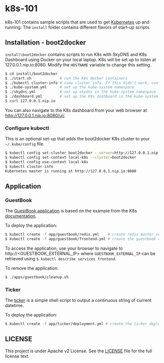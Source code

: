 # k8s-101

k8s-101 contains sample scripts that are used to get [Kubernetes](http://kubernetes.io/) up and running. The `install` folder contains different flavors of start-up scripts.

## Installation - boot2docker

`install\boot2docker` contains scripts to run K8s with SkyDNS and K8s Dashboard using Docker on your local laptop. K8s will be set up to listen at 127.0.0.1.nip.io:8080. Modify the `HOSTNAME` variable to change this setting.

```sh
$ cd install/boot2docker
$ ./start.sh             # run the K8s docker containers
$ ./kubectl cluster-info # view cluster info. If this didn't work, configure kubectl as shown in the next section
$ ./kube-system.yml      # set up the kube-system namespace
$ ./skydns.yml           # set up skydns in the kube-system namespace
$ ./dashboard.yml        # set up the K8s dashboard in the kube-system namespace
$ curl 127.0.0.1.nip.io
```

You can also navigate to the K8s dashboard from your web browser at http://127.0.0.1.nip.io:8080/ui/.

### Configure kubectl 

This is an optional set-up that adds the boot2docker K8s cluster to your `~/.kube/config` file.
```sh
$ kubectl config set-cluster boot2docker --server=http://127.0.0.1.nip.io:8080 --api-version=1
$ kubectl config set-context local-k8s --cluster=boot2docker
$ kubectl config use-context local-k8s
$ kubectl cluster-info
Kubernetes master is running at http://127.0.0.1.nip.io:8080
```

## Application

### GuestBook
The [GuestBook application](/apps/guestbook) is based on the example from the K8s [documentation](https://github.com/kubernetes/kubernetes/tree/release-1.2/examples/guestbook/).

To deploy the application:
```sh
$ kubectl create -f app/guestbook/redis.yml    # create redis master service and deployment
$ kubectl create -f app/guestbook/frontend.yml # create the guestbook app
```

To access the application, use your browser to navigate to http://<GUESTBOOK_EXTERNAL_IP> where `GUESTBOOK_EXTERNAL_IP` can be retrieved using `$ kubectl describe services frontend`.

To remove the application:
```sh
$ ./apps/guestbook/cleanup.sh
```

### Ticker
The [ticker](/apps/ticker) is a simple shell script to output a continuous string of current datetime.

To deploy the application:
```sh
$ kubectl create -f app/ticker/deployment.yml # create the ticker deployment with replications
```

## LICENSE

This project is under Apache v2 License. See the [LICENSE](LICENSE) file for the full license text.
